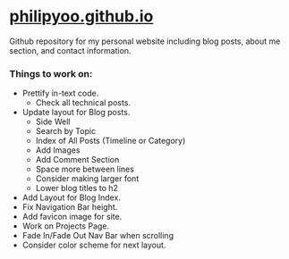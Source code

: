 # [philipyoo.github.io](http://philipyoo.github.io)

Github repository for my personal website including blog posts, about me section, and contact information.


### Things to work on:

+ Prettify in-text code.
  + Check all technical posts.
+ Update layout for Blog posts.
  + Side Well
  + Search by Topic
  + Index of All Posts (Timeline or Category)
  + Add Images
  + Add Comment Section
  + Space more between lines
  + Consider making larger font
  + Lower blog titles to h2
+ Add Layout for Blog Index.
+ Fix Navigation Bar height.
+ Add favicon image for site.
+ Work on Projects Page.
+ Fade In/Fade Out Nav Bar when scrolling
+ Consider color scheme for next layout.